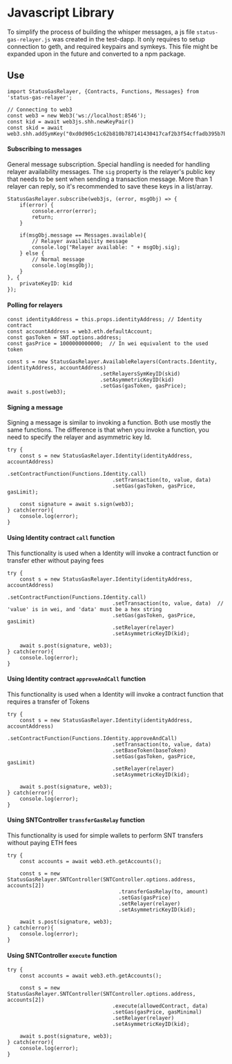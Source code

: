 
# Javascript Library

To simplify the process of building the whisper messages, a js file `status-gas-relayer.js` was created in the test-dapp. It only requires to setup connection to geth, and required keypairs and symkeys. This file might be expanded upon in the future and converted to a npm package.

## Use

```
import StatusGasRelayer, {Contracts, Functions, Messages} from 'status-gas-relayer';

// Connecting to web3
const web3 = new Web3('ws://localhost:8546');
const kid = await web3js.shh.newKeyPair()
const skid = await web3.shh.addSymKey("0xd0d905c1c62b810b787141430417caf2b3f54cffadb395b7bb39fdeb8f17266b");
```

#### Subscribing to messages
General message subscription. Special handling is needed for handling relayer availability messages. The `sig` property is the relayer's public key that needs to be sent when sending a transaction message. More than 1 relayer can reply, so it's recommended to save these keys in a list/array.

```
StatusGasRelayer.subscribe(web3js, (error, msgObj) => {
    if(error) {
        console.error(error);
        return;
    }

    if(msgObj.message == Messages.available){
        // Relayer availability message
        console.log("Relayer available: " + msgObj.sig);
    } else {
        // Normal message
        console.log(msgObj);
    }
}, {
    privateKeyID: kid
});
```

#### Polling for relayers
```
const identityAddress = this.props.identityAddress; // Identity contract
const accountAddress = web3.eth.defaultAccount;
const gasToken = SNT.options.address;
const gasPrice = 1000000000000;  // In wei equivalent to the used token

const s = new StatusGasRelayer.AvailableRelayers(Contracts.Identity, identityAddress, accountAddress)
                              .setRelayersSymKeyID(skid)
                              .setAsymmetricKeyID(kid)
                              .setGas(gasToken, gasPrice);
await s.post(web3);
```

#### Signing a message
Signing a message is similar to invoking a function. Both use mostly the same functions. The difference is that when you invoke a function, you need to specify the relayer and asymmetric key Id.

```
try {
    const s = new StatusGasRelayer.Identity(identityAddress, accountAddress)
                                  .setContractFunction(Functions.Identity.call)
                                  .setTransaction(to, value, data)
                                  .setGas(gasToken, gasPrice, gasLimit);
                                          
    const signature = await s.sign(web3);
} catch(error){
    console.log(error);
}

```

#### Using Identity contract `call` function
This functionality is used when a Identity will invoke a contract function or transfer ether without paying fees

```
try {
    const s = new StatusGasRelayer.Identity(identityAddress, accountAddress)
                                  .setContractFunction(Functions.Identity.call)
                                  .setTransaction(to, value, data)  // 'value' is in wei, and 'data' must be a hex string
                                  .setGas(gasToken, gasPrice, gasLimit)
                                  .setRelayer(relayer)
                                  .setAsymmetricKeyID(kid);

    await s.post(signature, web3);
} catch(error){
    console.log(error);
}
```

#### Using Identity contract `approveAndCall` function
This functionality is used when a Identity will invoke a contract function that requires a transfer of Tokens

```
try {
    const s = new StatusGasRelayer.Identity(identityAddress, accountAddress)
                                  .setContractFunction(Functions.Identity.approveAndCall)
                                  .setTransaction(to, value, data)
                                  .setBaseToken(baseToken)
                                  .setGas(gasToken, gasPrice, gasLimit)
                                  .setRelayer(relayer)
                                  .setAsymmetricKeyID(kid);

    await s.post(signature, web3);
} catch(error){
    console.log(error);
}
```

#### Using SNTController `transferGasRelay` function
This functionality is used for simple wallets to perform SNT transfers without paying ETH fees
```
try {
    const accounts = await web3.eth.getAccounts();

    const s = new StatusGasRelayer.SNTController(SNTController.options.address, accounts[2])
                                    .transferGasRelay(to, amount)
                                    .setGas(gasPrice)
                                    .setRelayer(relayer)
                                    .setAsymmetricKeyID(kid);

    await s.post(signature, web3);
} catch(error){
    console.log(error);
}
```

#### Using SNTController `execute` function
```
try {
    const accounts = await web3.eth.getAccounts();

    const s = new StatusGasRelayer.SNTController(SNTController.options.address, accounts[2])
                                  .execute(allowedContract, data)
                                  .setGas(gasPrice, gasMinimal)
                                  .setRelayer(relayer)
                                  .setAsymmetricKeyID(kid);

    await s.post(signature, web3);
} catch(error){
    console.log(error);
}
```

